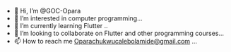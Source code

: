 - 👋 Hi, I’m @GOC-Opara
- 👀 I’m interested in computer programming...
- 🌱 I’m currently learning Flutter ..
- 💞️ I’m looking to collaborate on Flutter and other programming courses...
- 📫 How to reach me Oparachukwucalebolamide@gmail.com ...

<!---
GOC-Opara/GOC-Opara is a ✨ special ✨ repository because its `README.md` (this file) appears on your GitHub profile.
You can click the Preview link to take a look at your changes.
--->
